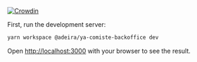 [![Crowdin](https://badges.crowdin.net/yc-backoffice/localized.svg)](https://crowdin.com/project/yc-backoffice)

First, run the development server:

```bash
yarn workspace @adeira/ya-comiste-backoffice dev
```

Open [http://localhost:3000](http://localhost:3000) with your browser to see the result.
